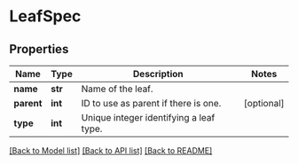 # LeafSpec

## Properties
Name | Type | Description | Notes
------------ | ------------- | ------------- | -------------
**name** | **str** | Name of the leaf. | 
**parent** | **int** | ID to use as parent if there is one. | [optional] 
**type** | **int** | Unique integer identifying a leaf type. | 

[[Back to Model list]](../README.md#documentation-for-models) [[Back to API list]](../README.md#documentation-for-api-endpoints) [[Back to README]](../README.md)



